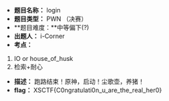 - **题目名称：** login
- **题目类型：** PWN  （决赛）
- **题目难度：**中等偏下(?)
- **出题人：** i-Corner
- **考点：**

1. IO or house_of_husk
1. 检索+耐心

- **描述：** 跑路结束！原神，启动！尘歌壶，养猪！
- **flag：** XSCTF{C0ngratulati0n_u_are_the_real_her0}

